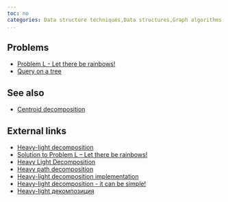 ```yaml
---
toc: no
categories: Data structure techniques,Data structures,Graph algorithms
...
```


## Problems
* [Problem L - Let there be rainbows!](https://ipsc.ksp.sk/2009/real/problems/l.html)
* [Query on a tree](http://www.spoj.com/problems/QTREE/)

## See also
* [Centroid decomposition]()

## External links
* [Heavy-light decomposition](http://wcipeg.com/wiki/Heavy-light_decomposition)
* [Solution to Problem L – Let there be rainbows!](https://ipsc.ksp.sk/2009/real/solutions/l.html)
* [Heavy Light Decomposition](https://blog.anudeep2011.com/heavy-light-decomposition/)
* [Heavy path decomposition](https://en.wikipedia.org/wiki/Heavy_path_decomposition)
* [Heavy-light decomposition implementation](http://codeforces.com/blog/entry/22072)
* [Heavy-light decomposition - it can be simple!](http://www.codeforces.com/blog/entry/12239)
* [Heavy-light декомпозиция](http://e-maxx.ru/algo/heavy_light)

